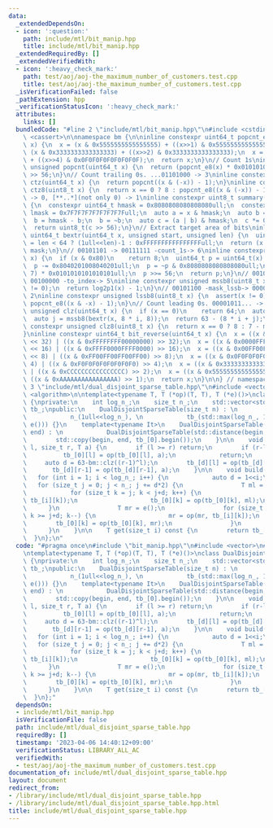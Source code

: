 ```yaml
---
data:
  _extendedDependsOn:
  - icon: ':question:'
    path: include/mtl/bit_manip.hpp
    title: include/mtl/bit_manip.hpp
  _extendedRequiredBy: []
  _extendedVerifiedWith:
  - icon: ':heavy_check_mark:'
    path: test/aoj/aoj-the_maximum_number_of_customers.test.cpp
    title: test/aoj/aoj-the_maximum_number_of_customers.test.cpp
  _isVerificationFailed: false
  _pathExtension: hpp
  _verificationStatusIcon: ':heavy_check_mark:'
  attributes:
    links: []
  bundledCode: "#line 2 \"include/mtl/bit_manip.hpp\"\n#include <cstdint>\n#include\
    \ <cassert>\n\nnamespace bm {\n\ninline constexpr uint64_t popcnt_e8(uint64_t\
    \ x) {\n  x = (x & 0x5555555555555555) + ((x>>1) & 0x5555555555555555);\n  x =\
    \ (x & 0x3333333333333333) + ((x>>2) & 0x3333333333333333);\n  x = (x & 0x0F0F0F0F0F0F0F0F)\
    \ + ((x>>4) & 0x0F0F0F0F0F0F0F0F);\n  return x;\n}\n// Count 1s\ninline constexpr\
    \ unsigned popcnt(uint64_t x) {\n  return (popcnt_e8(x) * 0x0101010101010101)\
    \ >> 56;\n}\n// Count trailing 0s. ...01101000 -> 3\ninline constexpr unsigned\
    \ ctz(uint64_t x) {\n  return popcnt((x & (-x)) - 1);\n}\ninline constexpr unsigned\
    \ ctz8(uint8_t x) {\n  return x == 0 ? 8 : popcnt_e8((x & (-x)) - 1);\n}\n// [00..0](8bit)\
    \ -> 0, [**..*](not only 0) -> 1\ninline constexpr uint8_t summary(uint64_t x)\
    \ {\n  constexpr uint64_t hmask = 0x8080808080808080ull;\n  constexpr uint64_t\
    \ lmask = 0x7F7F7F7F7F7F7F7Full;\n  auto a = x & hmask;\n  auto b = x & lmask;\n\
    \  b = hmask - b;\n  b = ~b;\n  auto c = (a | b) & hmask;\n  c *= 0x0002040810204081ull;\n\
    \  return uint8_t(c >> 56);\n}\n// Extract target area of bits\ninline constexpr\
    \ uint64_t bextr(uint64_t x, unsigned start, unsigned len) {\n  uint64_t mask\
    \ = len < 64 ? (1ull<<len)-1 : 0xFFFFFFFFFFFFFFFFull;\n  return (x >> start) &\
    \ mask;\n}\n// 00101101 -> 00111111 -count_1s-> 6\ninline constexpr unsigned log2p1(uint8_t\
    \ x) {\n  if (x & 0x80)\n    return 8;\n  uint64_t p = uint64_t(x) * 0x0101010101010101ull;\n\
    \  p -= 0x8040201008040201ull;\n  p = ~p & 0x8080808080808080ull;\n  p = (p >>\
    \ 7) * 0x0101010101010101ull;\n  p >>= 56;\n  return p;\n}\n// 00101100 -mask_mssb->\
    \ 00100000 -to_index-> 5\ninline constexpr unsigned mssb8(uint8_t x) {\n  assert(x\
    \ != 0);\n  return log2p1(x) - 1;\n}\n// 00101100 -mask_lssb-> 00000100 -to_index->\
    \ 2\ninline constexpr unsigned lssb8(uint8_t x) {\n  assert(x != 0);\n  return\
    \ popcnt_e8((x & -x) - 1);\n}\n// Count leading 0s. 00001011... -> 4\ninline constexpr\
    \ unsigned clz(uint64_t x) {\n  if (x == 0)\n    return 64;\n  auto i = mssb8(summary(x));\n\
    \  auto j = mssb8(bextr(x, 8 * i, 8));\n  return 63 - (8 * i + j);\n}\ninline\
    \ constexpr unsigned clz8(uint8_t x) {\n  return x == 0 ? 8 : 7 - mssb8(x);\n\
    }\ninline constexpr uint64_t bit_reverse(uint64_t x) {\n  x = ((x & 0x00000000FFFFFFFF)\
    \ << 32) | ((x & 0xFFFFFFFF00000000) >> 32);\n  x = ((x & 0x0000FFFF0000FFFF)\
    \ << 16) | ((x & 0xFFFF0000FFFF0000) >> 16);\n  x = ((x & 0x00FF00FF00FF00FF)\
    \ << 8) | ((x & 0xFF00FF00FF00FF00) >> 8);\n  x = ((x & 0x0F0F0F0F0F0F0F0F) <<\
    \ 4) | ((x & 0xF0F0F0F0F0F0F0F0) >> 4);\n  x = ((x & 0x3333333333333333) << 2)\
    \ | ((x & 0xCCCCCCCCCCCCCCCC) >> 2);\n  x = ((x & 0x5555555555555555) << 1) |\
    \ ((x & 0xAAAAAAAAAAAAAAAA) >> 1);\n  return x;\n}\n\n} // namespace bm\n#line\
    \ 3 \"include/mtl/dual_disjoint_sparse_table.hpp\"\n#include <vector>\n#include\
    \ <algorithm>\n\ntemplate<typename T, T (*op)(T, T), T (*e)()>\nclass DualDisjointSparseTable\
    \ {\nprivate:\n    int log_n_;\n    size_t n_;\n    std::vector<std::vector<T>>\
    \ tb_;\npublic:\n    DualDisjointSparseTable(size_t n) : \n            log_n_(64-bm::clz(n-1)),\n\
    \            n_(1ull<<log_n_), \n            tb_(std::max(log_n_, 1), std::vector<T>(n_,\
    \ e())) {}\n    template<typename It>\n    DualDisjointSparseTable(It begin, It\
    \ end) : \n            DualDisjointSparseTable(std::distance(begin, end)) {\n\
    \        std::copy(begin, end, tb_[0].begin());\n    }\n\n    void apply(size_t\
    \ l, size_t r, T a) {\n        if (l >= r) return;\n        if (r-l==1) {\n  \
    \          tb_[0][l] = op(tb_[0][l], a);\n            return;\n        }\n   \
    \     auto d = 63-bm::clz((r-1)^l);\n        tb_[d][l] = op(tb_[d][l], a);\n \
    \       tb_[d][r-1] = op(tb_[d][r-1], a);\n    }\n\n    void build() {\n     \
    \   for (int i = 1; i < log_n_; i++) {\n            auto d = 1<<i;\n         \
    \   for (size_t j = 0; j < n_; j += d*2) {\n                T ml = e();\n    \
    \            for (size_t k = j; k < j+d; k++) {\n                    ml = op(ml,\
    \ tb_[i][k]);\n                    tb_[0][k] = op(tb_[0][k], ml);\n          \
    \      }\n                T mr = e();\n                for (size_t k = j+d*2-1;\
    \ k >= j+d; k--) {\n                    mr = op(mr, tb_[i][k]);\n            \
    \        tb_[0][k] = op(tb_[0][k], mr);\n                }\n            }\n  \
    \      }\n    }\n\n    T get(size_t i) const {\n        return tb_[0][i];\n  \
    \  }\n};\n"
  code: "#pragma once\n#include \"bit_manip.hpp\"\n#include <vector>\n#include <algorithm>\n\
    \ntemplate<typename T, T (*op)(T, T), T (*e)()>\nclass DualDisjointSparseTable\
    \ {\nprivate:\n    int log_n_;\n    size_t n_;\n    std::vector<std::vector<T>>\
    \ tb_;\npublic:\n    DualDisjointSparseTable(size_t n) : \n            log_n_(64-bm::clz(n-1)),\n\
    \            n_(1ull<<log_n_), \n            tb_(std::max(log_n_, 1), std::vector<T>(n_,\
    \ e())) {}\n    template<typename It>\n    DualDisjointSparseTable(It begin, It\
    \ end) : \n            DualDisjointSparseTable(std::distance(begin, end)) {\n\
    \        std::copy(begin, end, tb_[0].begin());\n    }\n\n    void apply(size_t\
    \ l, size_t r, T a) {\n        if (l >= r) return;\n        if (r-l==1) {\n  \
    \          tb_[0][l] = op(tb_[0][l], a);\n            return;\n        }\n   \
    \     auto d = 63-bm::clz((r-1)^l);\n        tb_[d][l] = op(tb_[d][l], a);\n \
    \       tb_[d][r-1] = op(tb_[d][r-1], a);\n    }\n\n    void build() {\n     \
    \   for (int i = 1; i < log_n_; i++) {\n            auto d = 1<<i;\n         \
    \   for (size_t j = 0; j < n_; j += d*2) {\n                T ml = e();\n    \
    \            for (size_t k = j; k < j+d; k++) {\n                    ml = op(ml,\
    \ tb_[i][k]);\n                    tb_[0][k] = op(tb_[0][k], ml);\n          \
    \      }\n                T mr = e();\n                for (size_t k = j+d*2-1;\
    \ k >= j+d; k--) {\n                    mr = op(mr, tb_[i][k]);\n            \
    \        tb_[0][k] = op(tb_[0][k], mr);\n                }\n            }\n  \
    \      }\n    }\n\n    T get(size_t i) const {\n        return tb_[0][i];\n  \
    \  }\n};"
  dependsOn:
  - include/mtl/bit_manip.hpp
  isVerificationFile: false
  path: include/mtl/dual_disjoint_sparse_table.hpp
  requiredBy: []
  timestamp: '2023-04-06 14:40:12+09:00'
  verificationStatus: LIBRARY_ALL_AC
  verifiedWith:
  - test/aoj/aoj-the_maximum_number_of_customers.test.cpp
documentation_of: include/mtl/dual_disjoint_sparse_table.hpp
layout: document
redirect_from:
- /library/include/mtl/dual_disjoint_sparse_table.hpp
- /library/include/mtl/dual_disjoint_sparse_table.hpp.html
title: include/mtl/dual_disjoint_sparse_table.hpp
---
```

